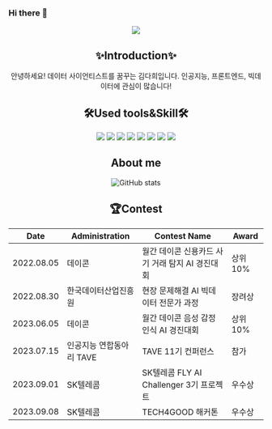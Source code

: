 ### Hi there 👋

<!--
**dahuikim/dahuikim** is a ✨ _special_ ✨ repository because its `README.md` (this file) appears on your GitHub profile.

Here are some ideas to get you started:

- 🔭 I’m currently working on ...
- 🌱 I’m currently learning ...
- 👯 I’m looking to collaborate on ...
- 🤔 I’m looking for help with ...
- 💬 Ask me about ...
- 📫 How to reach me: ...
- 😄 Pronouns: ...
- ⚡ Fun fact: ...
-->

<div align=center>

<img src="https://capsule-render.vercel.app/api?type=waving&color=auto&height=200&section=header&text=Heeda's%20Github&fontSize=90" />

## ✨Introduction✨
안녕하세요! 데이터 사이언티스트를 꿈꾸는 김다희입니다.
인공지능, 프론트엔드, 빅데이터에 관심이 많습니다! 

## 🛠Used tools&Skill🛠
<img src="https://img.shields.io/badge/Python-3776AB?style=for-the-badge&logo=Python&logoColor=white">
<img src="https://img.shields.io/badge/R-276DC3?style=for-the-badge&logo=R&logoColor=white">
<img src="https://img.shields.io/badge/MySQL-4479A1?style=for-the-badge&logo=MySQL&logoColor=white">
<img src="https://img.shields.io/badge/Flutter-02569B?style=for-the-badge&logo=Flutter&logoColor=white">
<img src="https://img.shields.io/badge/amazonaws-232F3E?style=for-the-badge&logo=amazonaws&logoColor=white">
<img src="https://img.shields.io/badge/Git-F05032?style=for-the-badge&logo=Git&logoColor=white">
<img src="https://img.shields.io/badge/visualstudiocode-007ACC?style=for-the-badge&logo=visualstudiocode&logoColor=white">
<img src="https://img.shields.io/badge/Django-092E20?style=for-the-badge&logo=Django&logoColor=white">

## About me

![GitHub stats](https://github-readme-stats.vercel.app/api?username=dahuikim&count_private=true&show_icons=true&theme=solarized-light)

## 🏆Contest
| Date      	| Administration 	    | Contest Name                                	| Award 	  |
| ----------- | ----------------- 	| --------------------------------------------	| --------	|
| 2022.08.05 	| 데이콘             	| 월간 데이콘 신용카드 사기 거래 탐지 AI 경진대회 	| 상위 10% 	|
| 2022.08.30 	| 한국데이터산업진흥원 	| 현장 문제해결 AI 빅데이터 전문가 과정 	          | 장려상   	|
| 2023.06.05 	| 데이콘             	| 월간 데이콘 음성 감정 인식 AI 경진대회         	| 상위 10% 	|
| 2023.07.15 	| 인공지능 연합동아리 TAVE| TAVE 11기 컨퍼런스                           | 참가	    |
| 2023.09.01 	| SK텔레콤           	| SK텔레콤 FLY AI Challenger 3기 프로젝트 	      | 우수상 	  |
| 2023.09.08 	| SK텔레콤           	| TECH4GOOD 해커톤 	                            | 우수상 	  |




</div>
